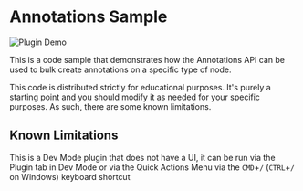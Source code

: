 # Annotations Sample

![Plugin Demo](../_screenshots/annotations.gif)

This is a code sample that demonstrates how the Annotations API can be used to bulk create annotations on a specific type of node.

This code is distributed strictly for educational purposes. It's purely a starting point and you should modify it as needed for your specific purposes. As such, there are some known limitations.

## Known Limitations

This is a Dev Mode plugin that does not have a UI, it can be run via the Plugin tab in Dev Mode or via the Quick Actions Menu via the `CMD`+`/` (`CTRL`+`/` on Windows) keyboard shortcut
